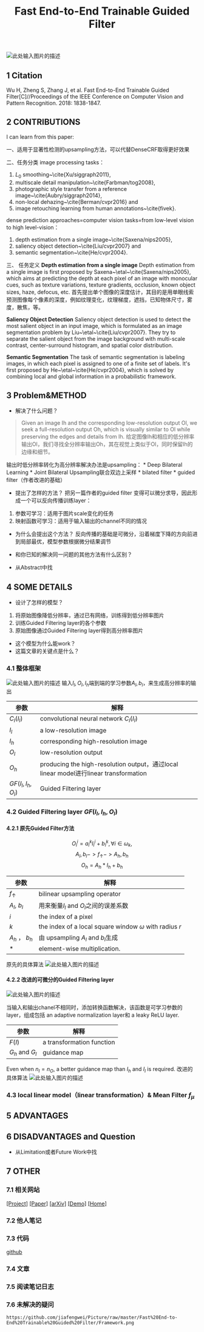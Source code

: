 ﻿---
layout: article
title: Fast End-to-End Trainable Guided Filter
tags: Image2Image
---

![此处输入图片的描述][1]


<!--more-->


## 1 Citation
Wu H, Zheng S, Zhang J, et al. Fast End-to-End Trainable Guided Filter[C]//Proceedings of the IEEE Conference on Computer Vision and Pattern Recognition. 2018: 1838-1847.

## 2 CONTRIBUTIONS
I can learn from this paper:

一、适用于显著性检测的upsampling方法，可以代替DenseCRF取得更好效果


二、任务分类
image processing tasks：
1. $L_0$ smoothing~\cite{Xu/siggraph2011}, 
2. multiscale detail manipulation~\cite{Farbman/tog2008}, 
3. photographic style transfer from a reference image~\cite{Aubry/siggraph2014}, 
4. non-local dehazing~\cite{Berman/cvpr2016} and 
5. image retouching learning from human annotations~\cite{fivek}.

dense prediction approaches=computer vision tasks=from low-level vision to high level-vision：
1. depth estimation from a single image~\cite{Saxena/nips2005}, 
2. saliency object detection~\cite{Liu/cvpr2007} and 
3. semantic segmentation~\cite{He/cvpr2004}.

三、 任务定义
**Depth estimation from a single image**
Depth estimation from a single image is first proposed by Saxena~\etal~\cite{Saxena/nips2005}, which aims at predicting the depth at each pixel of an image with monocular cues, such as texture variations, texture gradients, occlusion, known object sizes, haze, defocus, etc.
首先提出单个图像的深度估计，其目的是用单眼线索预测图像每个像素的深度，例如纹理变化，纹理梯度，遮挡，已知物体尺寸，雾度，散焦，等。

**Saliency Object Detection**
Saliency object detection is used to detect the most salient object in an input image, which is formulated as an image segmentation problem by Liu~\etal~\cite{Liu/cvpr2007}.
They try to separate the salient object from the image background with multi-scale contrast, center-surround histogram, and spatial color distribution.

**Semantic Segmentation**
The task of semantic segmentation is labeling images, in which each pixel is assigned to one of a finite set of labels.
It's first proposed by He~\etal~\cite{He/cvpr2004}, which is solved by combining local and global information in a probabilistic framework.

## 3 Problem&METHOD

* 解决了什么问题？
> Given an image Ih and the corresponding low-resolution output Ol, we seek a full-resolution output Oh, which is visually similar to Ol while preserving the edges and details from Ih. 
给定图像Ih和相应的低分辨率输出Ol，我们寻找全分辨率输出Oh，其在视觉上类似于Ol，同时保留Ih的边缘和细节。

输出时低分辨率转化为高分辨率解决办法是upsampling：
    * Deep Bilateral Learning
    * Joint  Bilateral Upsampling联合双边上采样
        * bilated filter
        * guided filter（作者改进的基础）
        

        
* 提出了怎样的方法？
把另一篇作者的guided filter 变得可以微分求导，因此形成一个可以反向传播训练layer：
1. 参数可学习：适用于图片scale变化的任务
2. 映射函数可学习：适用于输入输出的channel不同的情况

* 为什么会提出这个方法？
反向传播的基础是可微分，沿着梯度下降的方向前进到局部最优，模型参数根据微分结果调节

* 和你已知的解决同一问题的其他方法有什么区别？

- 从Abstract中找

## 4 SOME DETAILS

* 设计了怎样的模型？
1. 将原始图像降低分辨率，通过已有网络，训练得到低分辨率图片
2. 训练Guided Filtering layer的各个参数
3. 原始图像通过Guided Filtering layer得到高分辨率图片

* 这个模型为什么能work？
* 这篇文章的关键点是什么？


### 4.1 整体框架
![此处输入图片的描述][1]
输入$I_l,O_l,I_h$端到端的学习参数$A_l , b_l$，来生成高分辨率的输出

参数|解释
-|-
$C_l(I_l)$| convolutional neural network $C_l(I_l)$ 
$I_l$|a low-resolution image
$I_h$| corresponding high-resolution image
$O_l$|low-resolution output 
$O_h$| producing the high-resolution output，通过local linear model进行linear transformation
$GF(I_l,I_h,O_l)$|Guided Filtering layer 
 



### 4.2 Guided Filtering layer  $GF(I_l,I_h,O_l)$


#### 4.2.1 **原先Guided Filter方法**

$$    O_l^i = a_l^k I_l^i + b_l^k, \forall i \in \omega_k,$$
$$A_l , b_l-> f_\uparrow -> A_h,  b_h $$
$$    O_h = A_h * I_h + b_h$$

参数|解释
-|-
$f_\uparrow$ |bilinear upsampling operator
$A_l$, $b_l$| 用来衡量$I_l$ and $O_l$之间的误差系数
$i$ | the index of a pixel
$k$ | the index of a local square window $\omega$ with radius $r$
$A_h$ ， $b_h$ |由 upsampling $A_l$ and $b_l$生成
$*$ | element-wise multiplication.

原先的具体算法
![此处输入图片的描述][2]
#### 4.2.2 **改进的可微分的Guided Filtering layer** 


![此处输入图片的描述][3]

当输入和输出chanel不相同时，添加转换函数解决，该函数是可学习参数的layer，组成包括 an adaptive normalization layer和 a leaky ReLU layer.

参数|解释
-|-
$F(I)$| a transformation function 
$G_h$ and $G_l$ | guidance map
Even when $n_I = n_O$, a better guidance map than $I_h$ and $I_l$ is required.
改进的具体算法
![此处输入图片的描述][4]
### 4.3 local linear model（linear transformation）& Mean Filter $f_{\mu}$



## 5 ADVANTAGES  


## 6 DISADVANTAGES and Question

- 从Limitation或者Future Work中找

## 7 OTHER 

### 7.1 相关网站 
[[Project]](http://wuhuikai.me/DeepGuidedFilterProject)    [[Paper]](http://wuhuikai.me/DeepGuidedFilterProject/deep_guided_filter.pdf) [[arXiv]](https://arxiv.org/abs/1803.05619)    [[Demo]](http://wuhuikai.me/DeepGuidedFilterProject#demo)    [[Home]](http://wuhuikai.me)

### 7.2 他人笔记 
### 7.3 代码 
[github](https://github.com/wuhuikai/DeepGuidedFilter)

### 7.4 文章  
### 7.5 阅读笔记日志
### 7.6 未解决的疑问


  [1]: /assets/images/2019-04-08-Fast-End-to-End-Trainable-Guided-Filter.png

  [2]: https://github.com/jiafengwei/Picture/raw/master/Fast%20End-to-End%20Trainable%20Guided%20Filter/Alg1.png
  [3]: https://github.com/jiafengwei/Picture/raw/master/Fast%20End-to-End%20Trainable%20Guided%20Filter/GuidedFilterLayer.png
  [4]: https://github.com/jiafengwei/Picture/raw/master/Fast%20End-to-End%20Trainable%20Guided%20Filter/Alg2.png


    https://github.com/jiafengwei/Picture/raw/master/Fast%20End-to-End%20Trainable%20Guided%20Filter/Framework.png